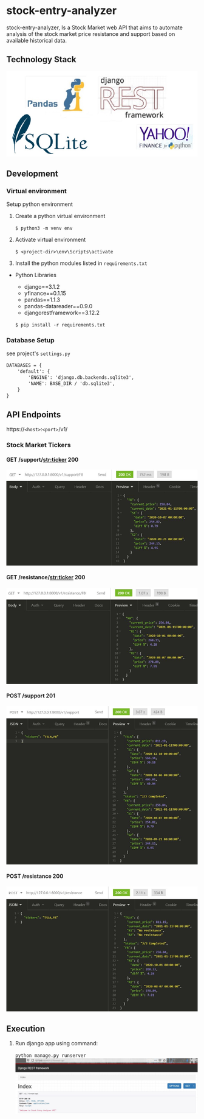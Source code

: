 # stock-entry-analyzer
<p>stock-entry-analyzer, Is a Stock Market web API that aims to automate analysis of the stock market price resistance and support based on available historical data. </p>

## Technology Stack
![Alt text](docs/stack.jpg)

## Development
### Virtual environment
<p> Setup python environment </p>

1. Create a python virtual environment

    `$ python3 -m venv env`
2. Activate virtual environment 

    `$ <project-dir>\env\Scripts\activate`
    
3. Install the python modules listed in `requirements.txt`
  * Python Libraries
    * django==3.1.2
    * yfinance==0.1.15
    * pandas==1.1.3
    * pandas-datareader==0.9.0
    * djangorestframework==3.12.2

    `$ pip install -r requirements.txt`

### Database Setup
see project's `settings.py`
```
DATABASES = {
    'default': {
        'ENGINE': 'django.db.backends.sqlite3',
        'NAME': BASE_DIR / 'db.sqlite3',
    }
}
```


## API Endpoints
https://`<host>`:`<port>`/v1/<API Endpoints>

### Stock Market Tickers
#### GET /support/<str:ticker> 200
![Alt text](docs/get_support.JPG)

#### GET /resistance/<str:ticker> 200
![Alt text](docs/get_resistance.JPG)

#### POST /support 201
![Alt text](docs/post_support.JPG)

#### POST /resistance 200
![Alt text](docs/post_resistance.JPG)

## Execution
1. Run django app using command:

    `python manage.py runserver`
![Alt text](docs/home.JPG)

